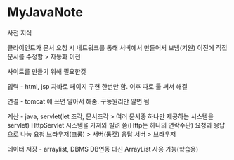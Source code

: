 # MyJavaNote


사전 지식

클라이언트가 문서 요청 시 네트워크를 통해 서버에서 만들어서 보냄(기원)
이전에 직접 문서를 수정함 > 자동화 이전



사이트를 만들기 위해 필요한것

입력 - html, jsp
자바로 페이지 구현 한번만 함.
이후 따로 툴 써서 해결

연결 - tomcat 얘 쓰면 알아서 해줌. 구동원리만 알면 됨

계산 - java, servlet(let 조각, 문서조각 > 여러 문서중 하나만 제공하는 시스템을 servlet)
HttpServlet 시스템을 가져와 빌려 씀(Http는 하나의 연락수단)
요청과 응답으로 나눔
요청 브라우저(크롬) > 서버(톰캣)
응답 서버 > 브라우저


데이터 저장 - arraylist, DBMS
DB연동 대신 ArrayList 사용 가능(학습용)


